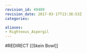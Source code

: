 ```yaml
---
revision_id: 49489
revision_date: 2017-03-17T13:38:53Z
categories:

aliases:
- Righteous_Aspergil
---
```


#REDIRECT [[Skein Bowl]]